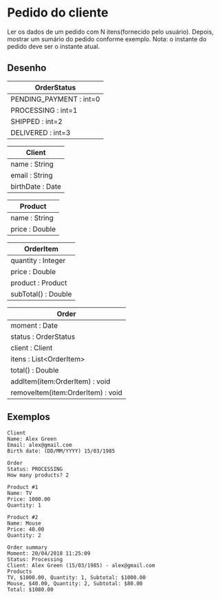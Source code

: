 # Pedido do cliente

Ler os dados de um pedido com N itens(fornecido pelo usuário). Depois, mostrar um sumário do pedido conforme exemplo. Nota: o instante do pedido deve ser o instante atual.

## Desenho

| OrderStatus |
|---|
| PENDING_PAYMENT : int=0 |
| PROCESSING : int=1 |
| SHIPPED : int=2 |
| DELIVERED : int=3 |

| Client |
|---|
| name : String |
| email : String |
| birthDate : Date |

| Product |
|---|
| name : String |
| price :  Double |

| OrderItem |
|---|
| quantity : Integer |
| price : Double |
| product : Product |
| subTotal() : Double |

| Order |
|---|
| moment : Date |
| status : OrderStatus |
| client : Client |
| itens : List\<OrderItem> |
| total() : Double |
| addItem(item:OrderItem) : void |
| removeItem(item:OrderItem) : void |

## Exemplos

```shell
Client
Name: Alex Green
Email: alex@gmail.com
Birth date: (DD/MM/YYYY) 15/03/1985

Order
Status: PROCESSING
How many products? 2

Product #1
Name: TV
Price: 1000.00
Quantity: 1

Product #2
Name: Mouse
Price: 40.00
Quantity: 2

Order summary
Moment: 20/04/2018 11:25:09
Status: Processing
Client: Alex Green (15/03/1985) - alex@gmail.com
Products
TV, $1000.00, Quantity: 1, Subtotal: $1000.00
Mouse, $40.00, Quantity: 2, Subtotal: $80.00
Total: $1080.00
```
